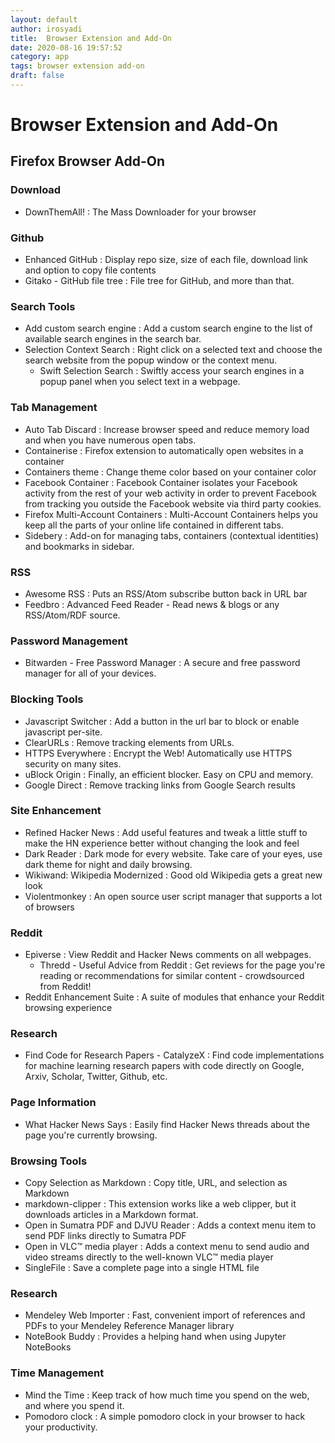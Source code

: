 ```yaml
---
layout: default
author: irosyadi
title:  Browser Extension and Add-On
date: 2020-08-16 19:57:52
category: app
tags: browser extension add-on
draft: false
---
```


# Browser Extension and Add-On

## Firefox Browser Add-On

### Download
- DownThemAll! : The Mass Downloader for your browser

### Github
- Enhanced GitHub : Display repo size, size of each file, download link and option to copy file contents
- Gitako - GitHub file tree : File tree for GitHub, and more than that.

### Search Tools
- Add custom search engine : Add a custom search engine to the list of available search engines in the search bar.
- Selection Context Search : Right click on a selected text and choose the search website from the popup window or the context menu.
    - Swift Selection Search : Swiftly access your search engines in a popup panel when you select text in a webpage.

### Tab Management
- Auto Tab Discard : Increase browser speed and reduce memory load and when you have numerous open tabs.
- Containerise : Firefox extension to automatically open websites in a container
- Containers theme : Change theme color based on your container color
- Facebook Container : Facebook Container isolates your Facebook activity from the rest of your web activity in order to prevent Facebook from tracking you outside the Facebook website via third party cookies.
- Firefox Multi-Account Containers : Multi-Account Containers helps you keep all the parts of your online life contained in different tabs.
- Sidebery : Add-on for managing tabs, containers (contextual identities) and bookmarks in sidebar.

### RSS
- Awesome RSS : Puts an RSS/Atom subscribe button back in URL bar
- Feedbro : Advanced Feed Reader - Read news & blogs or any RSS/Atom/RDF source.

### Password Management
- Bitwarden - Free Password Manager : A secure and free password manager for all of your devices.

### Blocking Tools
- Javascript Switcher : Add a button in the url bar to block or enable javascript per-site.
- ClearURLs : Remove tracking elements from URLs.
- HTTPS Everywhere : Encrypt the Web! Automatically use HTTPS security on many sites.
- uBlock Origin : Finally, an efficient blocker. Easy on CPU and memory.
- Google Direct : Remove tracking links from Google Search results

### Site Enhancement
- Refined Hacker News : Add useful features and tweak a little stuff to make the HN experience better without changing the look and feel
- Dark Reader : Dark mode for every website. Take care of your eyes, use dark theme for night and daily browsing.
- Wikiwand: Wikipedia Modernized : Good old Wikipedia gets a great new look
- Violentmonkey : An open source user script manager that supports a lot of browsers

### Reddit
- Epiverse : View Reddit and Hacker News comments on all webpages.
    - Thredd - Useful Advice from Reddit : Get reviews for the page you're reading or recommendations for similar content - crowdsourced from Reddit!
- Reddit Enhancement Suite : A suite of modules that enhance your Reddit browsing experience

### Research
- Find Code for Research Papers - CatalyzeX : Find code implementations for machine learning research papers with code directly on Google, Arxiv, Scholar, Twitter, Github, etc.

### Page Information

- What Hacker News Says : Easily find Hacker News threads about the page you're currently browsing.

### Browsing Tools
- Copy Selection as Markdown : Copy title, URL, and selection as Markdown
- markdown-clipper : This extension works like a web clipper, but it downloads articles in a Markdown format.
- Open in Sumatra PDF and DJVU Reader : Adds a context menu item to send PDF links directly to Sumatra PDF
- Open in VLC™ media player : Adds a context menu to send audio and video streams directly to the well-known VLC™ media player
- SingleFile : Save a complete page into a single HTML file

### Research
- Mendeley Web Importer : Fast, convenient import of references and PDFs to your Mendeley Reference Manager library
- NoteBook Buddy : Provides a helping hand when using Jupyter NoteBooks

### Time Management
- Mind the Time : Keep track of how much time you spend on the web, and where you spend it. 
- Pomodoro clock : A simple pomodoro clock in your browser to hack your productivity.
